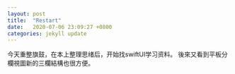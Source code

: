 ```yaml
---
layout: post
title:  "Restart"
date:   2020-07-06 23:09:27 +0800
categories: jekyll update
---
```


今天重整旗鼓，在本上整理思绪后，开始找swiftUI学习资料。
後來又看到平板分欄視圖新的三欄結構也很方便。
